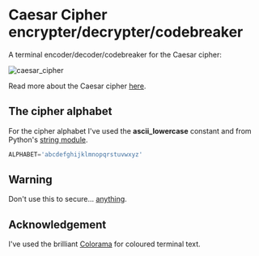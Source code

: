 # Caesar Cipher encrypter/decrypter/codebreaker

A terminal encoder/decoder/codebreaker for the Caesar cipher:

![caesar_cipher](https://user-images.githubusercontent.com/84557025/163703460-c2997b5f-9dcb-4dc3-b887-7c113ef7023f.gif)

Read more about the Caesar cipher [here](http://practicalcryptography.com/ciphers/caesar-cipher/).

## The cipher alphabet

For the cipher alphabet I've used the **ascii_lowercase** constant and from Python's [string module](https://pymotw.com/3/string/index.html).

```python 
ALPHABET='abcdefghijklmnopqrstuvwxyz'
```

## Warning

Don't use this to secure... [anything](https://cryptogramcenter.com/caesar-cipher-not-secure/).

## Acknowledgement 
I've used the brilliant [Colorama](https://github.com/tartley/colorama) for coloured terminal text.
